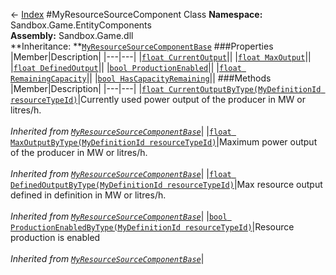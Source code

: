 ← [Index](index.md)
#MyResourceSourceComponent Class
**Namespace:** Sandbox.Game.EntityComponents  
**Assembly:** Sandbox.Game.dll  
**Inheritance: **[`MyResourceSourceComponentBase`](VRage.Game.Components.MyResourceSourceComponentBase.md)
###Properties
|Member|Description|
|---|---|
|[`float CurrentOutput`](Sandbox.Game.EntityComponents.CurrentOutput.md)||
|[`float MaxOutput`](Sandbox.Game.EntityComponents.MaxOutput.md)||
|[`float DefinedOutput`](Sandbox.Game.EntityComponents.DefinedOutput.md)||
|[`bool ProductionEnabled`](Sandbox.Game.EntityComponents.ProductionEnabled.md)||
|[`float RemainingCapacity`](Sandbox.Game.EntityComponents.RemainingCapacity.md)||
|[`bool HasCapacityRemaining`](Sandbox.Game.EntityComponents.HasCapacityRemaining.md)||
###Methods
|Member|Description|
|---|---|
|[`float CurrentOutputByType(MyDefinitionId resourceTypeId)`](VRage.Game.Components.CurrentOutputByType.md)|Currently used power output of the producer in MW or litres/h.<br/><br/>_Inherited from [`MyResourceSourceComponentBase`](Sandbox.Game.EntityComponents.MyResourceSourceComponent.md)_|
|[`float MaxOutputByType(MyDefinitionId resourceTypeId)`](VRage.Game.Components.MaxOutputByType.md)|Maximum power output of the producer in MW or litres/h.<br/><br/>_Inherited from [`MyResourceSourceComponentBase`](Sandbox.Game.EntityComponents.MyResourceSourceComponent.md)_|
|[`float DefinedOutputByType(MyDefinitionId resourceTypeId)`](VRage.Game.Components.DefinedOutputByType.md)|Max resource output defined in definition in MW or litres/h.<br/><br/>_Inherited from [`MyResourceSourceComponentBase`](Sandbox.Game.EntityComponents.MyResourceSourceComponent.md)_|
|[`bool ProductionEnabledByType(MyDefinitionId resourceTypeId)`](VRage.Game.Components.ProductionEnabledByType.md)|Resource production is enabled<br/><br/>_Inherited from [`MyResourceSourceComponentBase`](Sandbox.Game.EntityComponents.MyResourceSourceComponent.md)_|
